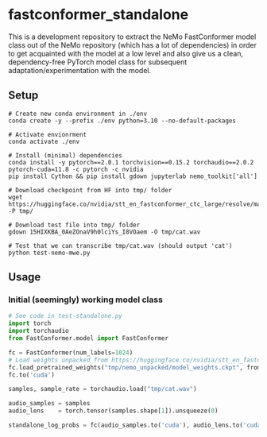 # fastconformer_standalone

This is a development repository to extract the NeMo FastConformer model class out of the NeMo repository (which has a lot of dependencies) in order to get acquainted with the model at a low level and also give us a clean, dependency-free PyTorch model class for subsequent adaptation/experimentation with the model.

## Setup

```
# Create new conda environment in ./env
conda create -y --prefix ./env python=3.10 --no-default-packages

# Activate envionrment
conda activate ./env

# Install (minimal) dependencies
conda install -y pytorch==2.0.1 torchvision==0.15.2 torchaudio==2.0.2 pytorch-cuda=11.8 -c pytorch -c nvidia
pip install Cython && pip install gdown jupyterlab nemo_toolkit['all']

# Download checkpoint from HF into tmp/ folder
wget https://huggingface.co/nvidia/stt_en_fastconformer_ctc_large/resolve/main/stt_en_fastconformer_ctc_large.nemo -P tmp/

# Download test file into tmp/ folder
gdown 15HIXKBA_0AeZOnaV9h0lciYs_I8VOaem -O tmp/cat.wav

# Test that we can transcribe tmp/cat.wav (should output 'cat')
python test-nemo-mwe.py
```

## Usage

### Initial (seemingly) working model class

```python
# See code in test-standalone.py
import torch
import torchaudio
from FastConformer.model import FastConformer

fc = FastConformer(num_labels=1024)
# Load weights unpacked from https://huggingface.co/nvidia/stt_en_fastconformer_ctc_large/blob/main/stt_en_fastconformer_ctc_large.nemo
fc.load_pretrained_weights("tmp/nemo_unpacked/model_weights.ckpt", from_nemo=True)
fc.to('cuda')

samples, sample_rate = torchaudio.load("tmp/cat.wav")

audio_samples = samples
audio_lens    = torch.tensor(samples.shape[1]).unsqueeze(0)

standalone_log_probs = fc(audio_samples.to('cuda'), audio_lens.to('cuda'))
```